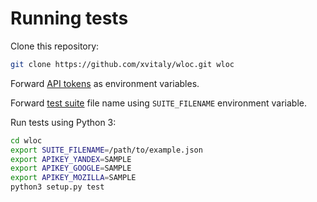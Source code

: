 # Running tests

Clone this repository:
```bash
git clone https://github.com/xvitaly/wloc.git wloc
```

Forward [API tokens](api-tokens.md) as environment variables.

Forward [test suite](test-suite-file.md) file name using `SUITE_FILENAME` environment variable.

Run tests using Python 3:
```bash
cd wloc
export SUITE_FILENAME=/path/to/example.json
export APIKEY_YANDEX=SAMPLE
export APIKEY_GOOGLE=SAMPLE
export APIKEY_MOZILLA=SAMPLE
python3 setup.py test
```
